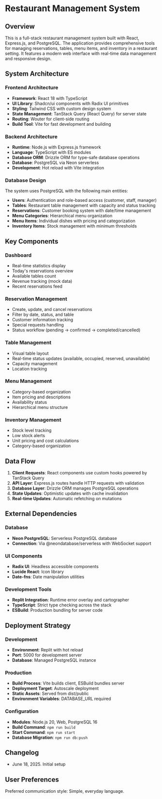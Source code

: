 # Restaurant Management System

## Overview
This is a full-stack restaurant management system built with React, Express.js, and PostgreSQL. The application provides comprehensive tools for managing reservations, tables, menu items, and inventory in a restaurant setting. It features a modern web interface with real-time data management and responsive design.

## System Architecture

### Frontend Architecture
- **Framework**: React 18 with TypeScript
- **UI Library**: Shadcn/ui components with Radix UI primitives
- **Styling**: Tailwind CSS with custom design system
- **State Management**: TanStack Query (React Query) for server state
- **Routing**: Wouter for client-side routing
- **Build Tool**: Vite for fast development and building

### Backend Architecture
- **Runtime**: Node.js with Express.js framework
- **Language**: TypeScript with ES modules
- **Database ORM**: Drizzle ORM for type-safe database operations
- **Database**: PostgreSQL via Neon serverless
- **Development**: Hot reload with Vite integration

### Database Design
The system uses PostgreSQL with the following main entities:
- **Users**: Authentication and role-based access (customer, staff, manager)
- **Tables**: Restaurant table management with capacity and status tracking
- **Reservations**: Customer booking system with date/time management
- **Menu Categories**: Hierarchical menu organization
- **Menu Items**: Individual dishes with pricing and categorization
- **Inventory Items**: Stock management with minimum thresholds

## Key Components

### Dashboard
- Real-time statistics display
- Today's reservations overview
- Available tables count
- Revenue tracking (mock data)
- Recent reservations feed

### Reservation Management
- Create, update, and cancel reservations
- Filter by date, status, and table
- Customer information tracking
- Special requests handling
- Status workflow (pending → confirmed → completed/cancelled)

### Table Management
- Visual table layout
- Real-time status updates (available, occupied, reserved, unavailable)
- Capacity management
- Location tracking

### Menu Management
- Category-based organization
- Item pricing and descriptions
- Availability status
- Hierarchical menu structure

### Inventory Management
- Stock level tracking
- Low stock alerts
- Unit pricing and cost calculations
- Category-based organization

## Data Flow

1. **Client Requests**: React components use custom hooks powered by TanStack Query
2. **API Layer**: Express.js routes handle HTTP requests with validation
3. **Database Layer**: Drizzle ORM manages PostgreSQL operations
4. **State Updates**: Optimistic updates with cache invalidation
5. **Real-time Updates**: Automatic refetching on mutations

## External Dependencies

### Database
- **Neon PostgreSQL**: Serverless PostgreSQL database
- **Connection**: Via @neondatabase/serverless with WebSocket support

### UI Components
- **Radix UI**: Headless accessible components
- **Lucide React**: Icon library
- **Date-fns**: Date manipulation utilities

### Development Tools
- **Replit Integration**: Runtime error overlay and cartographer
- **TypeScript**: Strict type checking across the stack
- **ESBuild**: Production bundling for server code

## Deployment Strategy

### Development
- **Environment**: Replit with hot reload
- **Port**: 5000 for development server
- **Database**: Managed PostgreSQL instance

### Production
- **Build Process**: Vite builds client, ESBuild bundles server
- **Deployment Target**: Autoscale deployment
- **Static Assets**: Served from dist/public
- **Environment Variables**: DATABASE_URL required

### Configuration
- **Modules**: Node.js 20, Web, PostgreSQL 16
- **Build Command**: `npm run build`
- **Start Command**: `npm run start`
- **Database Migration**: `npm run db:push`

## Changelog
- June 18, 2025. Initial setup

## User Preferences
Preferred communication style: Simple, everyday language.